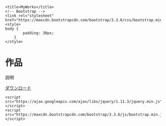 <!-- CSSの色指定 -->
<!DOCTYPE html>
<html lang="ja">

<head>
	<meta charset="utf-8">
	<meta http-equiv="X-UA-Compatible" content="IE=edge">
	<meta name="viewport" content="width=device-width, initial-scale=1">

	<title>MyWorks</title>
	<!-- Bootstrap -->
	<link rel="stylesheet" href="https://maxcdn.bootstrapcdn.com/bootstrap/3.3.6/css/bootstrap.min.css">
	<style>
	body {
			padding: 30px;
		}
	</style>
</head>

<body>
	<h1>作品</h1>
	<p class="lead">説明</p>
	<a class="btn btn-primary" href="#">ダウンロード</a>

	<script src="https://ajax.googleapis.com/ajax/libs/jquery/1.11.3/jquery.min.js"></script>
	<script src="https://maxcdn.bootstrapcdn.com/bootstrap/3.3.6/js/bootstrap.min.js"></script>
</body>

</html>
